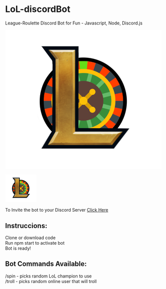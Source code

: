 # LoL-discordBot

League-Roulette Discord Bot for Fun - Javascript, Node, Discord.js

![League Roulette](https://github.com/RicardoMuchacho/LoL-discordBot/blob/main/LoL_icon.png?raw=true)

<img
  src="/LoL_icon.png"
  alt="League Roulette"
  style="display: inline-block; margin: 0 auto; max-width: 100px; max-height: 100px">

  
  
To Invite the bot to your Discord Server [Click Here](https://discord.com/api/oauth2/authorize?client_id=1002349680388223139&permissions=2147493888&scope=bot%20applications.commands)

## Instruccions:
Clone or download code
<br/>
Run npm start to activate bot
<br/>
Bot is ready!

## Bot Commands Available:
/spin - picks random LoL champion to use
<br/>
/troll - picks random online user that will troll
